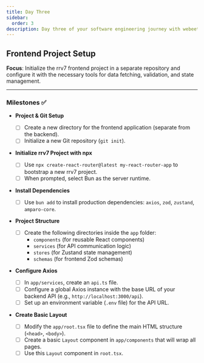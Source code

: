 ```yaml
---
title: Day Three
sidebar:
  order: 3
description: Day three of your software engineering journey with webeet.
---
```


## Frontend Project Setup

**Focus**: Initialize the rrv7 frontend project in a separate repository and configure it with the necessary tools for data fetching, validation, and state management.

---

### Milestones ✅

- **Project & Git Setup**

  - [ ] Create a new directory for the frontend application (separate from the backend).
  - [ ] Initialize a new Git repository (`git init`).

- **Initialize rrv7 Project with npx**

  - [ ] Use `npx create-react-router@latest my-react-router-app` to bootstrap a new rrv7 project.
  - [ ] When prompted, select Bun as the server runtime.

- **Install Dependencies**

  - [ ] Use `bun add` to install production dependencies: `axios`, `zod`, `zustand`, `amparo-core`.

- **Project Structure**

  - [ ] Create the following directories inside the `app` folder:
    - `components` (for reusable React components)
    - `services` (for API communication logic)
    - `stores` (for Zustand state management)
    - `schemas` (for frontend Zod schemas)

- **Configure Axios**

  - [ ] In `app/services`, create an `api.ts` file.
  - [ ] Configure a global Axios instance with the base URL of your backend API (e.g., `http://localhost:3000/api`).
  - [ ] Set up an environment variable (`.env` file) for the API URL.

- **Create Basic Layout**
  - [ ] Modify the `app/root.tsx` file to define the main HTML structure (`<head>`, `<body>`).
  - [ ] Create a basic `Layout` component in `app/components` that will wrap all pages.
  - [ ] Use this `Layout` component in `root.tsx`.
